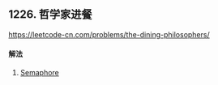 ## 1226. 哲学家进餐

https://leetcode-cn.com/problems/the-dining-philosophers/


#### 解法  

1. [Semaphore](_1/DiningPhilosophers.java)

